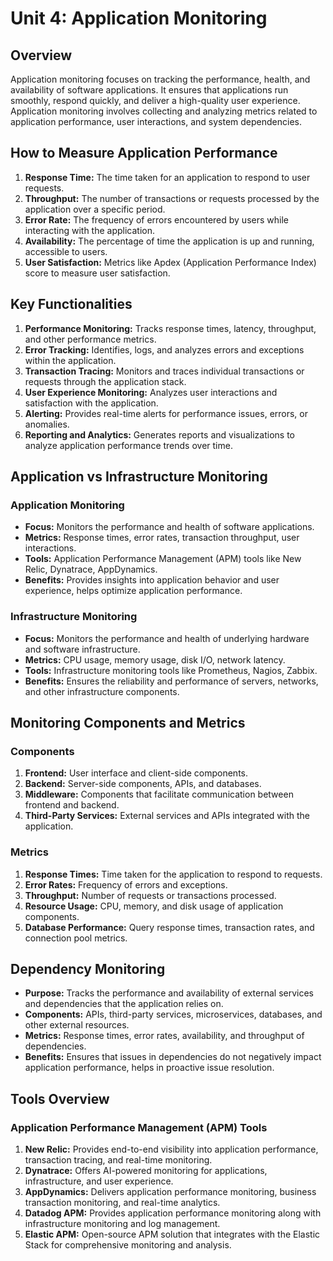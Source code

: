 # Unit 4: Application Monitoring

## Overview
Application monitoring focuses on tracking the performance, health, and availability of software applications. It ensures that applications run smoothly, respond quickly, and deliver a high-quality user experience. Application monitoring involves collecting and analyzing metrics related to application performance, user interactions, and system dependencies.

## How to Measure Application Performance
1. **Response Time:** The time taken for an application to respond to user requests.
2. **Throughput:** The number of transactions or requests processed by the application over a specific period.
3. **Error Rate:** The frequency of errors encountered by users while interacting with the application.
4. **Availability:** The percentage of time the application is up and running, accessible to users.
5. **User Satisfaction:** Metrics like Apdex (Application Performance Index) score to measure user satisfaction.

## Key Functionalities
1. **Performance Monitoring:** Tracks response times, latency, throughput, and other performance metrics.
2. **Error Tracking:** Identifies, logs, and analyzes errors and exceptions within the application.
3. **Transaction Tracing:** Monitors and traces individual transactions or requests through the application stack.
4. **User Experience Monitoring:** Analyzes user interactions and satisfaction with the application.
5. **Alerting:** Provides real-time alerts for performance issues, errors, or anomalies.
6. **Reporting and Analytics:** Generates reports and visualizations to analyze application performance trends over time.

## Application vs Infrastructure Monitoring
### Application Monitoring
- **Focus:** Monitors the performance and health of software applications.
- **Metrics:** Response times, error rates, transaction throughput, user interactions.
- **Tools:** Application Performance Management (APM) tools like New Relic, Dynatrace, AppDynamics.
- **Benefits:** Provides insights into application behavior and user experience, helps optimize application performance.

### Infrastructure Monitoring
- **Focus:** Monitors the performance and health of underlying hardware and software infrastructure.
- **Metrics:** CPU usage, memory usage, disk I/O, network latency.
- **Tools:** Infrastructure monitoring tools like Prometheus, Nagios, Zabbix.
- **Benefits:** Ensures the reliability and performance of servers, networks, and other infrastructure components.

## Monitoring Components and Metrics
### Components
1. **Frontend:** User interface and client-side components.
2. **Backend:** Server-side components, APIs, and databases.
3. **Middleware:** Components that facilitate communication between frontend and backend.
4. **Third-Party Services:** External services and APIs integrated with the application.

### Metrics
1. **Response Times:** Time taken for the application to respond to requests.
2. **Error Rates:** Frequency of errors and exceptions.
3. **Throughput:** Number of requests or transactions processed.
4. **Resource Usage:** CPU, memory, and disk usage of application components.
5. **Database Performance:** Query response times, transaction rates, and connection pool metrics.

## Dependency Monitoring
- **Purpose:** Tracks the performance and availability of external services and dependencies that the application relies on.
- **Components:** APIs, third-party services, microservices, databases, and other external resources.
- **Metrics:** Response times, error rates, availability, and throughput of dependencies.
- **Benefits:** Ensures that issues in dependencies do not negatively impact application performance, helps in proactive issue resolution.

## Tools Overview
### Application Performance Management (APM) Tools
1. **New Relic:** Provides end-to-end visibility into application performance, transaction tracing, and real-time monitoring.
2. **Dynatrace:** Offers AI-powered monitoring for applications, infrastructure, and user experience.
3. **AppDynamics:** Delivers application performance monitoring, business transaction monitoring, and real-time analytics.
4. **Datadog APM:** Provides application performance monitoring along with infrastructure monitoring and log management.
5. **Elastic APM:** Open-source APM solution that integrates with the Elastic Stack for comprehensive monitoring and analysis.
